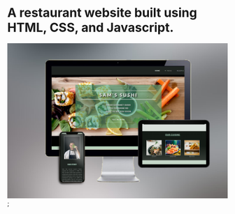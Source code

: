 # A restaurant website built using HTML, CSS, and Javascript. 
![Cover Photo](assets/css/images/readMePhoto.png?raw=true);
